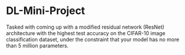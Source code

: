# DL-Mini-Project
Tasked with coming up with a modified residual network (ResNet) architecture with the highest test accuracy on the CIFAR-10 image classification dataset, under the constraint that your model has no more than 5 million parameters.
